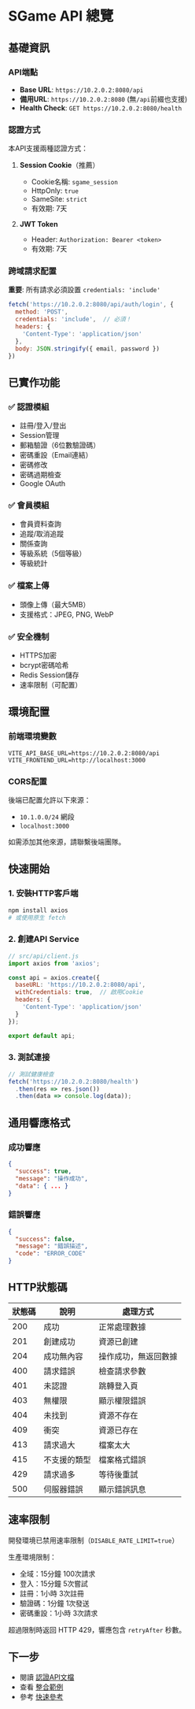 # SGame API 總覽

## 基礎資訊

### API端點

- **Base URL**: `https://10.2.0.2:8080/api`
- **備用URL**: `https://10.2.0.2:8080` (無`/api`前綴也支援)
- **Health Check**: `GET https://10.2.0.2:8080/health`

### 認證方式

本API支援兩種認證方式：

1. **Session Cookie**（推薦）
   - Cookie名稱: `sgame_session`
   - HttpOnly: `true`
   - SameSite: `strict`
   - 有效期: 7天

2. **JWT Token**
   - Header: `Authorization: Bearer <token>`
   - 有效期: 7天

### 跨域請求配置

**重要**: 所有請求必須設置 `credentials: 'include'`

```javascript
fetch('https://10.2.0.2:8080/api/auth/login', {
  method: 'POST',
  credentials: 'include',  // 必須！
  headers: {
    'Content-Type': 'application/json'
  },
  body: JSON.stringify({ email, password })
})
```

## 已實作功能

### ✅ 認證模組
- 註冊/登入/登出
- Session管理
- 郵箱驗證（6位數驗證碼）
- 密碼重設（Email連結）
- 密碼修改
- 密碼過期檢查
- Google OAuth

### ✅ 會員模組
- 會員資料查詢
- 追蹤/取消追蹤
- 關係查詢
- 等級系統（5個等級）
- 等級統計

### ✅ 檔案上傳
- 頭像上傳（最大5MB）
- 支援格式：JPEG, PNG, WebP

### ✅ 安全機制
- HTTPS加密
- bcrypt密碼哈希
- Redis Session儲存
- 速率限制（可配置）

## 環境配置

### 前端環境變數

```env
VITE_API_BASE_URL=https://10.2.0.2:8080/api
VITE_FRONTEND_URL=http://localhost:3000
```

### CORS配置

後端已配置允許以下來源：
- `10.1.0.0/24` 網段
- `localhost:3000`

如需添加其他來源，請聯繫後端團隊。

## 快速開始

### 1. 安裝HTTP客戶端

```bash
npm install axios
# 或使用原生 fetch
```

### 2. 創建API Service

```javascript
// src/api/client.js
import axios from 'axios';

const api = axios.create({
  baseURL: 'https://10.2.0.2:8080/api',
  withCredentials: true,  // 啟用Cookie
  headers: {
    'Content-Type': 'application/json'
  }
});

export default api;
```

### 3. 測試連接

```javascript
// 測試健康檢查
fetch('https://10.2.0.2:8080/health')
  .then(res => res.json())
  .then(data => console.log(data));
```

## 通用響應格式

### 成功響應

```json
{
  "success": true,
  "message": "操作成功",
  "data": { ... }
}
```

### 錯誤響應

```json
{
  "success": false,
  "message": "錯誤描述",
  "code": "ERROR_CODE"
}
```

## HTTP狀態碼

| 狀態碼 | 說明 | 處理方式 |
|--------|------|----------|
| 200 | 成功 | 正常處理數據 |
| 201 | 創建成功 | 資源已創建 |
| 204 | 成功無內容 | 操作成功，無返回數據 |
| 400 | 請求錯誤 | 檢查請求參數 |
| 401 | 未認證 | 跳轉登入頁 |
| 403 | 無權限 | 顯示權限錯誤 |
| 404 | 未找到 | 資源不存在 |
| 409 | 衝突 | 資源已存在 |
| 413 | 請求過大 | 檔案太大 |
| 415 | 不支援的類型 | 檔案格式錯誤 |
| 429 | 請求過多 | 等待後重試 |
| 500 | 伺服器錯誤 | 顯示錯誤訊息 |

## 速率限制

開發環境已禁用速率限制（`DISABLE_RATE_LIMIT=true`）

生產環境限制：
- 全域：15分鐘 100次請求
- 登入：15分鐘 5次嘗試
- 註冊：1小時 3次註冊
- 驗證碼：1分鐘 1次發送
- 密碼重設：1小時 3次請求

超過限制時返回 HTTP 429，響應包含 `retryAfter` 秒數。

## 下一步

- 閱讀 [認證API文檔](./02-認證API.md)
- 查看 [整合範例](./06-整合範例.md)
- 參考 [快速參考](./07-快速參考.md)

